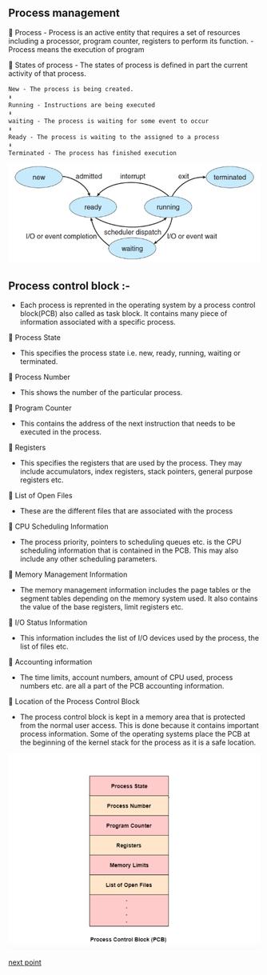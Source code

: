 ## Process management

🛑 Process - Process is an active entity that requires a set of resources including a processor, program counter, registers to perform its function.
            - Process means the execution of program
            
🛑 States of process - The states of process is defined in part the current activity of that process.

    New - The process is being created.
    ⬇ 
    Running - Instructions are being executed
    ⬇
    waiting - The process is waiting for some event to occur
    ⬇
    Ready - The process is waiting to the assigned to a process
    ⬇ 
    Terminated - The process has finished execution
    
![states](https://github.com/prashantjagtap2909/OS/blob/main/Topics/Operating%20System/images/process-state.webp)    
## Process control block :- 
  - Each process is reprented in the operating system by a process control block(PCB) also called as task block. It contains many piece of information associated with a specific process.

🔰 Process State
- This specifies the process state i.e. new, ready, running, waiting or terminated.

🔰 Process Number
- This shows the number of the particular process.

🔰 Program Counter
- This contains the address of the next instruction that needs to be executed in the process.

🔰 Registers
- This specifies the registers that are used by the process. They may include accumulators, index registers, stack pointers, general purpose registers etc.

🔰 List of Open Files
- These are the different files that are associated with the process

🔰 CPU Scheduling Information
- The process priority, pointers to scheduling queues etc. is the CPU scheduling information that is contained in the PCB. This may also include any other scheduling parameters.

🔰 Memory Management Information
- The memory management information includes the page tables or the segment tables depending on the memory system used. It also contains the value of the base registers, limit registers etc.

🔰 I/O Status Information
- This information includes the list of I/O devices used by the process, the list of files etc.

🔰 Accounting information
- The time limits, account numbers, amount of CPU used, process numbers etc. are all a part of the PCB accounting information.

🔰 Location of the Process Control Block
- The process control block is kept in a memory area that is protected from the normal user access. This is done because it contains important process information. Some of the operating systems place the PCB at the beginning of the kernel stack for the process as it is a safe location.

![PCB](https://github.com/prashantjagtap2909/OS/blob/main/Topics/Operating%20System/images/PCB%20in%20Operating%20System.png)
    
[next point](https://github.com/prashantjagtap2909/OS/blob/main/Topics/Operating%20System/05%20-%20Threads.md)
